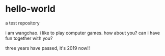 # hello-world
 a test repository

i am wangchao. i like to play computer games.
how about you?
can i have fun together with you?

three years have passed, it's 2019 now!!
